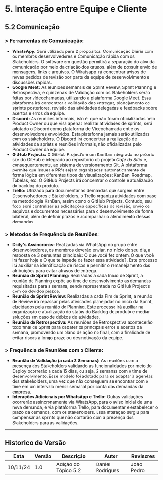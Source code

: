 # 5. Interação entre Equipe e Cliente

## 5.2 Comunicação

### > Ferramentas de Comunicação:

- **WhatsApp:** Será utilizado para 2 propósitos: Comunicação Diária com os membros desenvolvedores e Comunicação rápida com os Stakeholders. O software em questão permitirá a separação do alvo da comunicação por meio da criação dos grupos, além de possuir envio de mensagens, links e arquivos. O Whatsapp irá concentrar avisos de novas pedidos de revisão por parte da equipe de desenvolvimento e discussões rápidas. 
- **Google Meet:** As reuniões semanais de Sprint Review, Sprint Planning e Retrospectiva, e quinzenais de Validação com os Stakeholders serão feitas por vídeochamadas, utilizando a plataforma Google Meet. Essa plataforma irá concentrar a validação das entregas, planejamento de sprints posteriores, revisão das atividades delegadas e feedbacks sobre acertos e erros da equipe. 
- **Discord:** As reuniões informais, isto é, que não foram oficializadas pelo Product Owner ou que visa apenas realizar atividades de sprints, será adotado o Discord como plataforma de Videochamada entre os desenvolvedores envolvidos. Esta plataforma jamais serão utilizadas com os stakeholders. O Discord irá concentrar a realização de atividades da sprints e reuniões informais, não oficializadas pelo Product Owner da equipe.
- **GitHub Projects:** O GitHub Project's é um KanBan integrado no próprio site do GitHub e integrado ao repositório do projeto _Café do Sítio_ e, consequentemente, ao sistema de versionamento Git. A plataforma permite que Issues e PR's sejam organizadas automaticamente de forma lógica em diferentes tipos de visualizações: KanBan, Roadmap, Tabelas, etc. O GitHub Projects irá concentrar o controle e atualização do backlog do produto.
- **Trello:** Utilizado para documentar as demandas que surgem entre Desenvolvedores e Stakeholders, o Trello organiza atividades com base na metodologia KanBan, assim como o GitHub Projects. Contudo, seu foco será centralizar as solicitações específicas de revisão, envio de arquivos e documentos necessários para o desenvolvimento de forma bilateral, além de definir prazos e acompanhar o atendimento dessas demandas.

### > Métodos de Frequência de Reuniões:

- **Daily's Assíncronas:** Realizadas via WhatsApp no grupo entre desenvolvedores, os membros deverão enviar, no início do seu dia, a resposta de 3 perguntas principais: O que você fez ontem, O que você irá fazer hoje e O que te impede de fazer essa atividade?. Este processo irá auxiliar na identificação de riscos e permitir o remanejamento das atribuições para evitar atrasos de entrega.
- **Reunião de Sprint Planning:** Realizadas a cada Início de Sprint, a reunião de Planning expõe ao time de desenvolvimento as demandas requisitadas para a semana, sendo representada no GitHub Project's com os devidos prazos.
- **Reunião de Sprint Review:** Realizadas a cada Fim de Sprint, a reunião de Review irá repassar pelas atividades planejadas no início da Sprint, elucidados pela reunião de Planning. Este processo irá auxiliar na organização e atualização do status do Backlog do produto e mediar soluções em caso de débitos de atividades.
- **Reunião de Retrospectiva:** As reuniões de Retrospectiva acontecerão todo final de Sprint para debater os principais erros e acertos da semana, promovendo um plano de ação no final, com a finalidade de evitar riscos à longo prazo ou desmotivação da equipe.

### > Frequência de Reuniões com o Cliente:

- **Reunião de Validação (a cada 2 Semanas):** As reuniões com a presença dos Stakeholders validando as funcionalidades por meio do Deploy ocorrerão a cada 15 dias, ou seja, 2 semanas com o time de desenvolvimento. Esse modelo foi adotado para se adaptar à agendas dos stakeholders, uma vez que não conseguem se encontrar com o time em um intervalo menor semanal por conta das demandas da empresa.
- **Interações Adicionais por WhatsApp e Trello:**  Outras validações ocorrerão assincronamente via WhatsApp, para o aviso inicial de uma nova demanda, e via plataforma Trello, para documentar e estabelecer o prazo da demanda, com os stakeholders. Essa interação surgiu para compensar as sprints que não contarão com a presença dos Stakeholders para as validações.

---
## Historico de Versão
Data     | Versão | Descrição | Autor | Revisores 
-------- | ------ | --------- | ----- | ---------
10/11/24 | 1.0 | Adição do Tópico 5.2 | Daniel Rodrigues | João Pedro